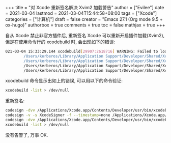 +++
title = "对 Xcode 重新签名解决 Xvim2 加载警告"
author = ["Evilee"]
date = 2021-03-04
lastmod = 2021-03-04T15:44:58+08:00
tags = ["Xcode"]
categories = ["计算机"]
draft = false
creator = "Emacs 27.1 (Org mode 9.5 + ox-hugo)"
authorbox = true
comments = true
toc = false
mathjax = true
+++

自从 Xcode 禁止非官方插件后, 重新签名 Xcode 可以重新开启插件加载(Xvim2), 但是在使用命令行的 xcodebuild 时, 会出现如下的错误:
<!--more-->

```bash
021-03-04 15:33:29.144 xcodebuild[29907:2618716] WARNING: Failed to load plugin at path: "/Users/kerberos/Library/Application Support/Developer/Shared/Xcode/Plug-ins/XVim2.xcplugin", skipping. Error: Error Domain=NSCocoaErrorDomain Code=3587 "dlopen_preflight(/Users/kerberos/Library/Application Support/Developer/Shared/Xcode/Plug-ins/XVim2.xcplugin/Contents/MacOS/XVim2): no suitable image found.  Did find:
        /Users/kerberos/Library/Application Support/Developer/Shared/Xcode/Plug-ins/XVim2.xcplugin/Contents/MacOS/XVim2: code signature in (/Users/kerberos/Library/Application Support/Developer/Shared/Xcode/Plug-ins/XVim2.xcplugin/Contents/MacOS/XVim2) not valid for use in process using Library Validation: mapped file has no Team ID and is not a platform binary (signed with custom identity or adhoc?)
        /Users/kerberos/Library/Application Support/Developer/Shared/Xcode/Plug-ins/XVim2.xcplugin/Contents/MacOS/XVim2: stat() failed with errno=1" UserInfo={NSLocalizedFailureReason=The bundle is damaged or missing necessary resources., NSLocalizedRecoverySuggestion=Try reinstalling the bundle., NSFilePath=/Users/kerberos/Library/Application Support/Developer/Shared/Xcode/Plug-ins/XVim2.xcplugin/Contents/MacOS/XVim2, NSDebugDescription=dlopen_preflight(/Users/kerberos/Library/Application Support/Developer/Shared/Xcode/Plug-ins/XVim2.xcplugin/Contents/MacOS/XVim2): no suitable image found.  Did find:
        /Users/kerberos/Library/Application Support/Developer/Shared/Xcode/Plug-ins/XVim2.xcplugin/Contents/MacOS/XVim2: code signature in (/Users/kerberos/Library/Application Support/Developer/Shared/Xcode/Plug-ins/XVim2.xcplugin/Contents/MacOS/XVim2) not valid for use in process using Library Validation: mapped file has no Team ID and is not a platform binary (signed with custom identity or adhoc?)
        /Users/kerberos/Library/Application Support/Developer/Shared/Xcode/Plug-ins/XVim2.xcplugin/Contents/MacOS/XVim2: stat() failed with errno=1, NSBundlePath=/Users/kerberos/Library/Application Support/Developer/Shared/Xcode/Plug-ins/XVim2.xcplugin, NSLocalizedDescription=The bundle “XVim2” couldn’t be loaded because it is damaged or missing necessary resources.}
```

xcodebuild 命令显示出如上的错误, 可以用以下的命令验证:

```bash
xcodebuild -list > /dev/null
```

重新签名:

```bash
codesign -dvv /Applications/Xcode.app/Contents/Developer/usr/bin/xcodebuild
codesign -v -s XcodeSigner -f --timestamp=none /Applications/Xcode.app/Contents/Developer/usr/bin/xcodebuild
codesign -dvv /Applications/Xcode.app/Contents/Developer/usr/bin/xcodebuild
xcodebuild -list > /dev/null
```

没有告警了, 万事 OK.
